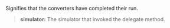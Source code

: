             
Signifies that the converters have completed their run.
            
> **simulator:** The simulator that invoked the delegate method.

        

